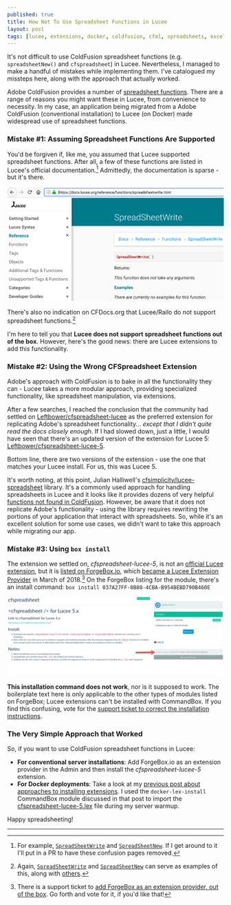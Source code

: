 ```yaml
---
published: true
title: How Not To Use Spreadsheet Functions in Lucee
layout: post
tags: [lucee, extensions, docker, coldfusion, cfml, spreadsheets, excel]
---
```

It's not difficult to use ColdFusion spreadsheet functions (e.g. `spreadsheetNew()` and `cfspreadsheet`) in Lucee. Nevertheless, I managed to make a handful of mistakes while implementing them. I've catalogued my missteps here, along with the approach that actually worked.
<!--more-->

Adobe ColdFusion provides a number of [spreadsheet functions](https://helpx.adobe.com/coldfusion/cfml-reference/coldfusion-functions/functions-by-category/spreadsheet-functions.html). There are a range of reasons you might want these in Lucee, from convenience to necessity. In my case, an application being migrated from a Adobe ColdFusion (conventional installation) to Lucee (on Docker) made widespread use of spreadsheet functions.

### Mistake #1: Assuming Spreadsheet Functions Are Supported

You'd be forgiven if, like me, you assumed that Lucee supported spreadsheet functions. After all, a few of these functions are listed in Lucee's official documentation.[^1] Admittedly, the documentation is sparse - but it's there.

![Documentation for Lucee SpreadSheetWrite][lucee-spreadsheetwrite]

There's also no indication on CFDocs.org that Lucee/Railo do not support spreadsheet functions.[^2]

I'm here to tell you that **Lucee does not support spreadsheet functions out of the box**. However, here's the good news: there are Lucee extensions to add this functionality.

### Mistake #2: Using the Wrong CFSpreadsheet Extension

Adobe's approach with ColdFusion is to bake in all the functionality they can - Lucee takes a more modular approach, providing specialized functionality, like spreadsheet manipulation, via extensions.

After a few searches, I reached the conclusion that the community had settled on [Leftbower/cfspreadsheet-lucee](https://github.com/Leftbower/cfspreadsheet-lucee) as the preferred extension for replicating Adobe's spreadsheet functionality... *except that I didn't quite read the docs closely enough*. If I had slowed down, just a little, I would have seen that there's an updated version of the extension for Lucee 5: [Leftbower/cfspreadsheet-lucee-5](https://github.com/Leftbower/cfspreadsheet-lucee-5).

Bottom line, there are two versions of the extension - use the one that matches your Lucee install. For us, this was Lucee 5.

It's worth noting, at this point, Julian Halliwell's [cfsimplicity/lucee-spreadsheet](https://github.com/cfsimplicity/lucee-spreadsheet) library. It's a commonly used approach for handling spreadsheets in Lucee and it looks like it provides dozens of very helpful [functions not found in ColdFusion](https://github.com/cfsimplicity/lucee-spreadsheet#extra-functions-not-available-in-coldfusion). However, be aware that it does not replicate Adobe's functionality - using the library requires rewriting the portions of your application that interact with spreadsheets. So, while it's an excellent solution for some use cases, we didn't want to take this approach while migrating our app.

### Mistake #3: Using `box install`

The extension we settled on, *cfspreadsheet-lucee-5*, is not an [official Lucee extension](https://download.lucee.org/#ext), but it is [listed on ForgeBox.io](https://forgebox.io/view/037A27FF-0B80-4CBA-B954BEBD790B460E), which [became a Lucee Extension Provider](https://www.ortussolutions.com/blog/new-forgebox-features-march-2018) in March of 2018.[^3] On the ForgeBox listing for the module, there's an install command: `box install 037A27FF-0B80-4CBA-B954BEBD790B460E`

![ForgeBox Install command for cfspreadsheet][forgebox-install-command]

**This installation command does not work**, nor is it supposed to work. The boilerplate text here is only applicable to the other types of modules listed on ForgeBox; Lucee extensions can't be installed with CommandBox. If you find this confusing, vote for the [support ticket to correct the installation instructions](https://ortussolutions.atlassian.net/browse/FORGEBOX-162).

### The Very Simple Approach that Worked

So, if you want to use ColdFusion spreadsheet functions in Lucee:

* **For conventional server installations**: Add ForgeBox.io as an extension provider in the Admin and then install the *cfspreadsheet-lucee-5* extension.
* **For Docker deployments**: Take a look at my [previous post about approaches to installing extensions](/2018/08/17/install-lucee-extensions-on-commandbox-docker-containers.html). I used the `docker-lex-install` CommandBox module discussed in that post to import the [cfspreadsheet-lucee-5.lex](https://github.com/Leftbower/cfspreadsheet-lucee-5/blob/master/cfspreadsheet-lucee-5.lex) file during my server warmup.

Happy spreadsheeting!

___
[^1]:For example, [`SpreadSheetWrite`](https://docs.lucee.org/reference/functions/spreadsheetwrite.html) and [`SpreadSheetNew`](https://docs.lucee.org/reference/functions/spreadsheetnew.html). If I get around to it I'll put in a PR to have these confusion pages removed.
[^2]: Again, [`SpreadSheetWrite`](https://cfdocs.org/spreadsheetwrite) and [`SpreadSheetNew`](https://cfdocs.org/spreadsheetnew) can serve as examples of this, along with [others](https://cfdocs.org/spreadsheet%2Dfunctions).
[^3]: There is a support ticket to [add ForgeBox as an extension provider, out of the box](https://luceeserver.atlassian.net/browse/LDEV-1735). Go forth and vote for it, if you'd like that!

[lucee-spreadsheetwrite]: /public/assets/images/lucee-spreadsheetwrite.png
[forgebox-install-command]: /public/assets/images/cfspreadsheet-forgebox-install-command.png